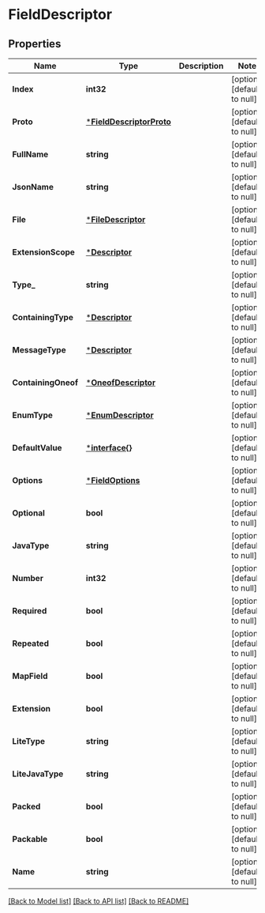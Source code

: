 # FieldDescriptor

## Properties
Name | Type | Description | Notes
------------ | ------------- | ------------- | -------------
**Index** | **int32** |  | [optional] [default to null]
**Proto** | [***FieldDescriptorProto**](FieldDescriptorProto.md) |  | [optional] [default to null]
**FullName** | **string** |  | [optional] [default to null]
**JsonName** | **string** |  | [optional] [default to null]
**File** | [***FileDescriptor**](FileDescriptor.md) |  | [optional] [default to null]
**ExtensionScope** | [***Descriptor**](Descriptor.md) |  | [optional] [default to null]
**Type_** | **string** |  | [optional] [default to null]
**ContainingType** | [***Descriptor**](Descriptor.md) |  | [optional] [default to null]
**MessageType** | [***Descriptor**](Descriptor.md) |  | [optional] [default to null]
**ContainingOneof** | [***OneofDescriptor**](OneofDescriptor.md) |  | [optional] [default to null]
**EnumType** | [***EnumDescriptor**](EnumDescriptor.md) |  | [optional] [default to null]
**DefaultValue** | [***interface{}**](interface{}.md) |  | [optional] [default to null]
**Options** | [***FieldOptions**](FieldOptions.md) |  | [optional] [default to null]
**Optional** | **bool** |  | [optional] [default to null]
**JavaType** | **string** |  | [optional] [default to null]
**Number** | **int32** |  | [optional] [default to null]
**Required** | **bool** |  | [optional] [default to null]
**Repeated** | **bool** |  | [optional] [default to null]
**MapField** | **bool** |  | [optional] [default to null]
**Extension** | **bool** |  | [optional] [default to null]
**LiteType** | **string** |  | [optional] [default to null]
**LiteJavaType** | **string** |  | [optional] [default to null]
**Packed** | **bool** |  | [optional] [default to null]
**Packable** | **bool** |  | [optional] [default to null]
**Name** | **string** |  | [optional] [default to null]

[[Back to Model list]](../README.md#documentation-for-models) [[Back to API list]](../README.md#documentation-for-api-endpoints) [[Back to README]](../README.md)

